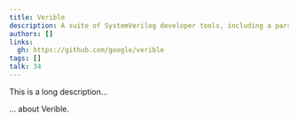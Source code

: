 ```yaml
---
title: Verible
description: A suite of SystemVerilog developer tools, including a parser, style-linter, and formatter
authors: []
links:
  gh: https://github.com/google/verible
tags: []
talk: 34
---
```


This is a long description...
<!--more-->
... about Verible.
